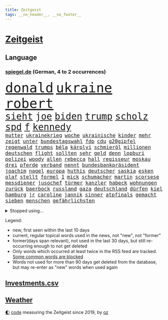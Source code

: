 ```yaml
---
title: Zeitgeist
tags: __no_header__, __no_footer__
---
```


# [Zeitgeist](https://oliz.io/zeitgeist/)

## Language

<h3><a href="https://www.spiegel.de" target="_blank">spiegel.de</a> (German, 4 to 2 occurrences)</h3>
<p style="font-family:monospace">
<span style="font-size:32pt"><a href="news_links.html#donald" class="current">donald</a></span>
<span style="font-size:32pt"><a href="news_links.html#ukraine" class="current">ukraine</a></span>
<span style="font-size:32pt"><a href="news_links.html#robert" class="current">robert</a></span>
<br>
<span style="font-size:22pt"><a href="news_links.html#sieht" class="current">sieht</a></span>
<span style="font-size:22pt"><a href="news_links.html#joe" class="current">joe</a></span>
<span style="font-size:22pt"><a href="news_links.html#biden" class="current">biden</a></span>
<span style="font-size:22pt"><a href="news_links.html#trump" class="current">trump</a></span>
<span style="font-size:22pt"><a href="news_links.html#scholz" class="current">scholz</a></span>
<span style="font-size:22pt"><a href="news_links.html#spd" class="current">spd</a></span>
<span style="font-size:22pt"><a href="news_links.html#f" class="current">f</a></span>
<span style="font-size:22pt"><a href="news_links.html#kennedy" class="current">kennedy</a></span>
<br>
<span style="font-size:12pt"><a href="news_links.html#mutter" class="current">mutter</a></span>
<span style="font-size:12pt"><a href="news_links.html#ukrainekrieg" class="current">ukrainekrieg</a></span>
<span style="font-size:12pt"><a href="news_links.html#woche" class="current">woche</a></span>
<span style="font-size:12pt"><a href="news_links.html#ukrainische" class="current">ukrainische</a></span>
<span style="font-size:12pt"><a href="news_links.html#kinder" class="current">kinder</a></span>
<span style="font-size:12pt"><a href="news_links.html#mehr" class="current">mehr</a></span>
<span style="font-size:12pt"><a href="news_links.html#zeigt" class="current">zeigt</a></span>
<span style="font-size:12pt"><a href="news_links.html#unter" class="current">unter</a></span>
<span style="font-size:12pt"><a href="news_links.html#bundestagswahl" class="current">bundestagswahl</a></span>
<span style="font-size:12pt"><a href="news_links.html#fdp" class="current">fdp</a></span>
<span style="font-size:12pt"><a href="news_links.html#cdu" class="current">cdu</a></span>
<span style="font-size:12pt"><a href="news_links.html#g20gipfel" class="new">g20gipfel</a></span>
<span style="font-size:12pt"><a href="news_links.html#regenwald" class="new">regenwald</a></span>
<span style="font-size:12pt"><a href="news_links.html#trumps" class="current">trumps</a></span>
<span style="font-size:12pt"><a href="news_links.html#béla" class="new">béla</a></span>
<span style="font-size:12pt"><a href="news_links.html#károlyi" class="new">károlyi</a></span>
<span style="font-size:12pt"><a href="news_links.html#schmieröl" class="new">schmieröl</a></span>
<span style="font-size:12pt"><a href="news_links.html#millionen" class="current">millionen</a></span>
<span style="font-size:12pt"><a href="news_links.html#deutschen" class="current">deutschen</a></span>
<span style="font-size:12pt"><a href="news_links.html#flight" class="new">flight</a></span>
<span style="font-size:12pt"><a href="news_links.html#sollten" class="current">sollten</a></span>
<span style="font-size:12pt"><a href="news_links.html#sehr" class="current">sehr</a></span>
<span style="font-size:12pt"><a href="news_links.html#geld" class="current">geld</a></span>
<span style="font-size:12pt"><a href="news_links.html#denn" class="current">denn</a></span>
<span style="font-size:12pt"><a href="news_links.html#lopburi" class="new">lopburi</a></span>
<span style="font-size:12pt"><a href="news_links.html#polizei" class="current">polizei</a></span>
<span style="font-size:12pt"><a href="news_links.html#woody" class="new">woody</a></span>
<span style="font-size:12pt"><a href="news_links.html#allen" class="current">allen</a></span>
<span style="font-size:12pt"><a href="news_links.html#rebecca" class="current">rebecca</a></span>
<span style="font-size:12pt"><a href="news_links.html#hall" class="current">hall</a></span>
<span style="font-size:12pt"><a href="news_links.html#regisseur" class="current">regisseur</a></span>
<span style="font-size:12pt"><a href="news_links.html#moskau" class="current">moskau</a></span>
<span style="font-size:12pt"><a href="news_links.html#drei" class="current">drei</a></span>
<span style="font-size:12pt"><a href="news_links.html#pferde" class="current">pferde</a></span>
<span style="font-size:12pt"><a href="news_links.html#verband" class="current">verband</a></span>
<span style="font-size:12pt"><a href="news_links.html#nennt" class="current">nennt</a></span>
<span style="font-size:12pt"><a href="news_links.html#bundesbankpräsident" class="current">bundesbankpräsident</a></span>
<span style="font-size:12pt"><a href="news_links.html#joachim" class="current">joachim</a></span>
<span style="font-size:12pt"><a href="news_links.html#nagel" class="current">nagel</a></span>
<span style="font-size:12pt"><a href="news_links.html#europa" class="current">europa</a></span>
<span style="font-size:12pt"><a href="news_links.html#huthis" class="current">huthis</a></span>
<span style="font-size:12pt"><a href="news_links.html#deutscher" class="current">deutscher</a></span>
<span style="font-size:12pt"><a href="news_links.html#saskia" class="current">saskia</a></span>
<span style="font-size:12pt"><a href="news_links.html#esken" class="current">esken</a></span>
<span style="font-size:12pt"><a href="news_links.html#olaf" class="current">olaf</a></span>
<span style="font-size:12pt"><a href="news_links.html#stellt" class="current">stellt</a></span>
<span style="font-size:12pt"><a href="news_links.html#formel" class="current">formel</a></span>
<span style="font-size:12pt"><a href="news_links.html#1" class="current">1</a></span>
<span style="font-size:12pt"><a href="news_links.html#mick" class="current">mick</a></span>
<span style="font-size:12pt"><a href="news_links.html#schumacher" class="current">schumacher</a></span>
<span style="font-size:12pt"><a href="news_links.html#martin" class="current">martin</a></span>
<span style="font-size:12pt"><a href="news_links.html#scorsese" class="new">scorsese</a></span>
<span style="font-size:12pt"><a href="news_links.html#messdiener" class="new">messdiener</a></span>
<span style="font-size:12pt"><a href="news_links.html#jusochef" class="current">jusochef</a></span>
<span style="font-size:12pt"><a href="news_links.html#türmer" class="current">türmer</a></span>
<span style="font-size:12pt"><a href="news_links.html#kanzler" class="current">kanzler</a></span>
<span style="font-size:12pt"><a href="news_links.html#habeck" class="current">habeck</a></span>
<span style="font-size:12pt"><a href="news_links.html#wohnungen" class="current">wohnungen</a></span>
<span style="font-size:12pt"><a href="news_links.html#zurück" class="current">zurück</a></span>
<span style="font-size:12pt"><a href="news_links.html#baerbock" class="current">baerbock</a></span>
<span style="font-size:12pt"><a href="news_links.html#russland" class="current">russland</a></span>
<span style="font-size:12pt"><a href="news_links.html#gaza" class="current">gaza</a></span>
<span style="font-size:12pt"><a href="news_links.html#deutschland" class="current">deutschland</a></span>
<span style="font-size:12pt"><a href="news_links.html#dürfen" class="current">dürfen</a></span>
<span style="font-size:12pt"><a href="news_links.html#kiel" class="current">kiel</a></span>
<span style="font-size:12pt"><a href="news_links.html#hamburg" class="current">hamburg</a></span>
<span style="font-size:12pt"><a href="news_links.html#jr" class="current">jr</a></span>
<span style="font-size:12pt"><a href="news_links.html#caroline" class="current">caroline</a></span>
<span style="font-size:12pt"><a href="news_links.html#jannik" class="current">jannik</a></span>
<span style="font-size:12pt"><a href="news_links.html#sinner" class="current">sinner</a></span>
<span style="font-size:12pt"><a href="news_links.html#atpfinals" class="new">atpfinals</a></span>
<span style="font-size:12pt"><a href="news_links.html#gemacht" class="current">gemacht</a></span>
<span style="font-size:12pt"><a href="news_links.html#sieben" class="current">sieben</a></span>
<span style="font-size:12pt"><a href="news_links.html#menschen" class="current">menschen</a></span>
<span style="font-size:12pt"><a href="news_links.html#gefährlichsten" class="current">gefährlichsten</a></span>
</p>
<details>
<summary>Stopped using...</summary>
<p class="former" style="font-size:12pt">
diktator(1489) nötig(1489) aktien(1488) beschließt(1488) dauerhaft(1488) entscheidungen(1488) reihe(1488) situation(1488) tiktok(1488) arbeitsplatz(1487) verteilt(1487) aufmerksamkeit(1486) energien(1486) oberbürgermeister(1486) schlag(1486) strategie(1486) zugang(1486) berühmt(1485) eindruck(1485) entlastet(1485) gewaltig(1485) nationalmannschaft(1485) rasant(1485) steigenden(1485) viertel(1485) zeitweise(1485) denken(1484) erlitten(1484) gefährden(1484) müssten(1484) unbekannten(1484) ursula(1484) verpflichtet(1484) befürchten(1483) blockieren(1483) chelsea(1483) funktioniert(1483) landtag(1483) nigeria(1483) 2015(1482) absturz(1482) englische(1482) geflüchtete(1482) gehe(1482) normal(1482) passieren(1482) bereich(1481) donnerstag(1481) riesige(1481) unternehmer(1481) verkehrsminister(1481) wettbewerb(1481) analyse(1480) bekanntesten(1480) bundesamt(1480) kriminellen(1480) leichen(1480) mario(1480) mutmaßlich(1480) tieren(1480) verschiedene(1480) gebrochen(1479) schicksal(1479) stoßen(1479) altes(1478) jagd(1478) leyen(1478) nord(1478) smartphone(1478) geburt(1477) jahrhundert(1477) präsentieren(1477) jedem(1476) juden(1476) weder(1476) missbraucht(1475) blieben(1474) 65(1473) bremer(1473) geflogen(1473) offenen(1473) senkt(1473) warschau(1473) zeichnet(1473) fußballprofi(1471) verbindung(1471) zinsen(1471) halb(1470) schuss(1470) wiederholt(1469) globale(1468) änderungen(1468) handelt(1467) stärke(1467) beinahe(1466) beiträge(1466) fortgesetzt(1466) ebenso(1465) betrifft(1464) taliban(1464) garten(1463) belegen(1461) erfüllt(1461) lücke(1461) bremsen(1459) führenden(1459) näher(1459) holocaust(1458) ausrüstung(1456) produziert(1456) offenbart(1455) rang(1455) karten(1445) günther(1438) überfall(1438) geblieben(1435) offener(1425) farbe(1421) ausweg(1411) sachen(1404) politikern(1313) banken(1281) gestanden(1264) zentralbank(1235) ministerin(1230) freigesprochen(1209) autoren(1206) zugestimmt(1197) las(1194) polnischen(1191) erfolgreichste(1180) kuriose(1180) entlastung(1172) übertragen(1160) nachmittag(1154) angestellten(1147) irritiert(1146) radikalen(1129) bekräftigt(1127) eingeführt(1113) spezielle(1110) mond(1102) tödlichem(1091) euländer(1090) fußballs(1082) bekannteste(1081) invasion(1061) verschiedenen(1055) aufgestellt(1038) desto(1017) gezwungen(1003) verwaltung(988) stabil(973) erneuerbare(963) kasse(961) gefangenschaft(958) günstige(947) besetzten(945) fox(943) gewerkschaften(942) wiederaufbau(941) indem(939) fernen(928) aufeinander(911) isoliert(902) hitze(901) kai(892) exuspräsident(890) kühnert(885) bedarf(882) anlauf(870) weltrekord(870) andrew(868) grün(858) zuwanderung(857) erntet(854) jemals(851) fassungslos(845) landwirtschaft(842) weitergehen(840) toilette(835) effekt(828) globalen(824) führten(813) extremisten(810) spionage(789) stephan(786) historisches(774) kollege(771) quer(764) asyl(756) katze(753) männliche(751) hit(749) schmeckt(746) schwarzer(734) rudi(722) migrationspolitik(705) colorado(692) trauern(691) strafanzeige(690) wein(688) rammt(676) viertagewoche(672) völler(670) 18jähriger(665) jung(664) rüstet(661) wohlstand(656) autofahren(647) lauf(632) karin(620) 150000(619) merklich(619) radfahrer(617) instituts(610) gedanken(607) älteren(597) protestaktion(595) geflüchtet(577) kleinflugzeug(565) deutlicher(560) samuel(559) kolleginnen(552) straßenverkehr(551) luxus(550) überfahren(550) erging(544) unterbrochen(542) natur(538) erregt(533) spektakulären(531) schlagabtausch(530) kredite(529) lebensgefährlich(525) vergleicht(525) terrorgruppe(523) gegners(516) mysteriöse(515) lukas(514) qualität(510) unterschied(506) festgestellt(505) defensive(503) renommierten(502) polizeigewahrsam(493) obersten(491) abends(490) verteuern(482) besiegen(480) clemens(480) antwortet(470) hunde(467) schönste(467) teuerste(467) staus(463) dich(449) psyche(449) meyer(446) unerwartet(446) debütant(444) ausnahmezustand(438) bargeld(436) welten(436) schiitenmiliz(435) riesiges(433) asylsuchende(430) zypern(425) erwachsenen(423) bbc(421) onkel(418) achtzigerjahren(412) lebende(409) verfahrens(408) chile(405) mehrmals(402) oppositionspolitiker(402) eustaaten(399) harsche(399) kommissionspräsidentin(399) einiger(392) weinen(390) hinterlässt(389) gedächtnis(383) hackerangriff(383) lasst(378) terrorangriff(377) stadien(370) cottbus(368) interne(367) kilometern(365) südlichen(361) klingen(359) tipp(357) stürmen(355) beschuldigte(354) geiselnahme(350) 60000(347) barbara(346) aufwand(344) getrunken(343) kanye(342) stationieren(342) britisches(341) fluggäste(341) dfl(338) verspätung(331) ryan(326) verdanken(326) raketenangriff(325) ausgewählt(322) japanischen(321) paare(320) 125(319) 56(318) notfall(318) größe(317) schulz(317) weiblich(317) einsparungen(316) guardiola(315) aufstellen(314) giftige(314) riesigen(313) willy(313) astronauten(311) einstufung(311) landung(310) oslo(307) hektar(304) niklas(304) dreyer(301) luxemburg(301) brandenburgischen(300) körperlich(300) 1997(299) prag(299) ruiniert(299) sonde(298) plattner(296) linien(294) droge(293) erzielen(293) pazifik(292) talk(292) raumfahrt(289) südkoreanischen(288) ehren(287) vorbereiten(286) hype(284) siebzigerjahren(284) roboter(282) anhörung(281) gesundheitszustand(281) indes(281) marlene(281) pausieren(280) langes(279) mittleren(278) marken(277) dreharbeiten(274) reihenweise(273) shein(273) stützt(269) asien(268) elton(268) wirecard(267) karriereende(266) zurückziehen(265) konkretes(264) potsdamer(264) 19jähriger(262) minderjährigen(262) rechtens(261) boateng(259) jérôme(259) manfred(259) 4000(256) 74(256) auslieferung(256) seltsam(254) kehl(253) rettungskräften(252) bewerben(249) lebenswerk(249) leichtathletik(249) wütet(249) klärt(248) unmöglich(248) geführten(247) ranking(247) gäbe(246) jenseits(246) à(246) garweg(245) mitmachen(245) mount(245) albanese(244) held(241) höchstwert(240) sabotage(240) sophia(240) parlamentarischen(239) heilbronn(237) eukommissionspräsidentin(236) supermärkte(236) verweigerte(236) meistertitel(235) verfehlen(234) trek(232) fotografiert(231) schnellste(231) andrang(228) kitchen(227) intensiv(226) aufgearbeitet(224) gelöscht(224) alters(223) populismus(223) stemmt(223) wahren(223) anfällig(222) singapur(222) brust(221) dokumentation(221) porträt(221) monster(220) obergrenze(220) töteten(220) abgrund(218) flossen(218) spannung(217) passagieren(213) ernannt(210) mögliches(209) brachen(207) motor(207) einbruch(205) alias(204) übergriffen(204) gegend(203) unseres(203) üblich(203) statistische(202) schriftstellerin(200) eurowings(199) längste(197) vehement(197) grandiosen(196) ehrenpräsident(195) transportiert(195) ungarischen(195) anschläge(194) ausgeweitet(194) beseitigen(194) engel(194) häufen(194) atomenergiebehörde(193) leitungen(193) christopher(192) fronten(192) begegnungen(191) brände(190) entgeht(190) nächtliche(189) akteure(188) beeindruckt(188) event(187) fahrern(187) hochhaus(187) amanda(186) weber(186) prämien(185) kapazität(184) zuwachs(184) 74jährigen(183) düsseldorfer(183) erdgas(181) islam(181) wände(181) nachfolgerin(180) dazn(178) gezielten(178) weibchen(178) eskalieren(177) chemotherapie(174) einbrecher(174) kugeln(174) virologe(174) erlebten(173) rechtfertigen(173) späten(173) mysteriösen(172) beliebtesten(171) leitete(171) me(171) literaturnobelpreisträgerin(170) verpassten(168) abnehmspritze(167) nase(166) girl(165) islamismus(165) ausgefallene(164) parteitagsrede(164) giffey(163) 17jährige(162) jenna(162) notarzt(161) wahlkämpfer(161) neueste(160) vorteile(160) robin(159) reul(158) ständigen(158) coolsten(157) 39jährige(156) befragen(156) beschließen(156) daum(156) derartige(156) ibiza(156) m(156) nacheinander(156) stadtverwaltung(156) kampfzone(155) tickt(155) bahnverkehr(154) kürzung(154) 1944(153) deepmind(153) fehlgeburten(153) unterzeichnet(153) googles(152) eingesperrt(151) 66(150) einsatzkräften(150) glaubte(150) kurse(150) linearen(150) rassistischer(150) ameisen(149) angebracht(149) biologe(149) extremwetter(149) mehrjähriger(149) reynolds(149) ausgegangen(148) jubel(148) kürt(148) bekanntes(147) frisst(147) neuestes(147) berüchtigt(146) beschweren(146) blanchett(146) cate(146) demi(146) verteilen(146) abwehrspieler(145) evakuierungen(145) beruhigt(144) haustieren(143) stärkste(143) familienmitglieder(142) normaler(142) ask(140) aufgeht(140) linzer(140) verarbeiten(140) ahnung(139) anfangs(139) täuschung(139) cover(138) fitness(138) gemeint(138) orden(138) zwischenzeitlich(138) beeindrucken(136) unterstellt(136) zuge(136) diejenigen(135) kaufte(135) lebewesen(135) marktplatz(133) durchaus(132) erforderliche(132) faktor(132) nationalhymne(132) dorfes(131) fassung(131) koma(131) dfbsportdirektor(130) kocht(130) vermummte(130) schwächer(129) wachsende(129) ambitioniert(128) boomer(128) gelaufen(128) gelitten(127) gewaltvorwürfen(126) komitee(126) annika(124) aufrecht(124) bundeskriminalamt(124) dame(124) erlebnis(124) talent(124) ausgewertet(123) kuss(123) naomi(123) sichtbare(122) abgerissen(121) gewaltfreie(121) verleihung(121) fünfmal(119) gündoğan(119) i̇lkay(119) nervosität(119) staatsschulden(119) kollabieren(118) erotik(117) lagern(117) popsängerin(117) ruhm(117) sir(116) antrieb(115) vermutung(114) immens(113) miriam(113) schalten(113) seenotrettung(113) sportarten(113) zimmer(113) häufigsten(112) stabilität(112) 88(111) huldigen(111) liebesgeschichte(110) wohnzimmer(110) griechischer(109) krankenwagen(109) kunstwerk(109) länderspiele(109) spacex(109) aufleben(107) immerzu(107) dämpfer(106) derart(105) schüren(105) streikt(105) geschleppt(104) jamaika(104) zentrales(104) alltags(103) angreifers(103) flüssigkeit(103) verbirgt(103) chipfabrik(102) barbershops(101) ilmenau(101) schmerzhafte(101) soziales(101) beteiligte(100) drogenkriminalität(100) rechtfertigt(100) verschärfungen(100) kentucky(99) klamroth(99) berechnen(98) glücklicher(98) lektüre(98) martina(98) viereck(98) windgeschwindigkeiten(98) 83(97) altern(97) beauftragte(97) effekte(97) sekte(97) kinokassen(96) notfalls(96) souvenir(95) baywa(94) breit(94) brutalität(94) jackman(94) penis(94) cdumann(92) krasse(92) tarifverhandlungen(92) vorhat(92) ardprogramm(91) weiblichen(91) drogenkrieg(90) impfstoff(90) kartenspiele(90) wissenschaftlich(90) haaren(89) handydaten(89) highlights(89) karibikstaat(89) menschliche(89) momentan(89) ortstermin(89) p(89) auftragskiller(88) bahnstrecken(88) delegierte(88) midlifecrisis(88) nationalistische(88) verdammte(88) zauberte(88) zuständigen(88) 16000(87) allzu(87) arbeitslose(87) furchtbarer(87) verhältnissen(87) fels(86) koreanischen(86) sofortigen(86) vereinbarung(86) versammeln(86) verstopfte(86) bundeskanzlerin(85) fehlbesetzung(85) frontal(85) funktion(85) ices(85) nawalnys(85) note(85) 27jährige(84) akademie(84) ausbrechen(84) bless(84) buchen(84) empfänger(84) ermorden(84) geheimdienste(84) god(84) hang(84) innerparteilicher(84) kunstwerke(84) riese(84) austausch(83) fanmeile(83) flimmert(83) freistaat(83) gleichnamige(83) kunstrasen(83) luca(83) rückfall(83) verhalf(83) yoga(83) erwärmung(82) demokratiefeinde(81) one(81) verfängt(81) widmete(81) gaga(80) hasste(80) hiesige(80) hüten(80) äußere(80) afghanischen(79) gewaltbereitschaft(79) haniyyeh(79) mitt(79) romney(79) verheerend(79) hamaschef(78) montage(78) siegte(78) zurückschlagen(78) 1993(77) bischöfe(77) füllt(77) grönland(77) skateboard(77) reichtum(76) saale(76) schrammte(76) vorbereitungen(76) wegbegleiter(76) beliefern(75) fernsehkoch(75) mittelstürmer(75) my(75) nicolás(75) pakt(75) schmackhafte(75) weißer(75) what(75) elena(74) nordkoreaner(74) verhängen(74) aktienmarkt(73) hauptquartier(73) dana(72) eilen(72) eingeführte(72) element(72) elsass(72) komet(72) misstrauen(72) nahostkrieg(72) reichlich(72) raubte(71) unbesetzt(71) vorgesorgt(71) abzubrechen(70) bodenständiger(70) davis(70) elektrolimousine(70) ferieninsel(70) kapital(70) landstraßen(70) uspräsidentschaft(70) versprach(70) group(69) instant(69) merlot(69) mysteriös(69) politskandale(69) dekra(68) hassan(68) restrukturierung(68) verlusten(68) meeresschutz(67) seziert(67) streitfragen(67) zunehmender(67) übelkeit(67) bewies(66) bibliothek(66) caster(66) fischen(66) pate(66) schlimmeres(66) ostallgäu(65) schwesig(65) viren(65) walz(65) friedensnobelpreis(64) fußballprofis(64) gescheiterte(64) schnäppchen(64) unübersichtlich(64) azubistellen(63) container(63) drauf(63) drohnenvideo(63) konter(63) neutrale(63) steuerzahler(63) verweis(63) vorschnelle(63) finalen(62) saniert(62) spinne(62) unfallstelle(62) achtzigern(61) bloßem(61) dienstleistungen(61) erstaunliche(61) grassiert(61) innenpolitischen(61) löscharbeiten(61) pixelsmartphones(61) 52jähriger(60) gebiets(60) haustier(60) jüngster(60) menschlichkeit(60) polarlichter(60) riskiert(60) sympathischer(60) traumjob(60) trinity(60) überflüssig(60) übernahm(60) anzuschauen(59) biografie(59) diskreditiert(59) explodierte(59) fußgängerzonen(59) konventionen(59) nächtlichen(59) sonnenuntergang(59) blauhelmsoldaten(58) exrafterroristen(58) internationalem(58) kurzvideoplattform(58) blinde(57) cameron(57) chicago(57) gänzlich(57) hilfsleistungen(57) stationiert(57) straßenzüge(57) updates(57) verkörperte(57) überarbeitet(57) beweis(56) burkhard(56) entsorgung(56) feuerball(56) jährliche(56) ladesäulen(56) niedersächsische(56) reiner(56) täuschen(56) austritt(55) auswanderer(55) betrieben(55) buchpreis(55) freiem(55) gefördert(55) gewissheit(55) mindern(55) preisträgerin(55) stränden(55) supermond(55) vernachlässigt(55) zürcherbrüder(55) deadline(54) ermittlung(54) kopfverletzung(54) miras(54) nächten(54) schwingt(54) supp(54) vehemenz(54) achtung(53) festlegen(53) hinab(53) versorgen(53) brosnan(52) entnommen(52) gelesen(52) heidenheim(52) intelchipfabrik(52) pierce(52) verflogen(52) h(51) naturkatastrophe(51) schlepper(51) topf(51) zahnbürsten(51) zinssenkung(51) öltanker(51) anreize(50) beendigung(50) äh(50) erschafft(49) gewaltbereit(49) koerth(49) twitternachfolger(49) 75jähriger(48) ampeleinigung(48) beispiellose(48) duisburger(48) regisseurs(48) wahn(48) wirtschaftlicher(48) abgemeldet(47) bildungsverlierer(47) dawn(47) ineinander(47) kommissionschefin(47) olli(47) sheriff(47) tägliche(47) ölpest(47) anwesens(46) grabkammer(46) nigerias(46) schiebt(46) energiepreise(45) entwickelten(45) showmaster(45) sinnvollen(45) wirbelt(45) zerstückelte(45) ernest(44) geweigert(44) humanen(44) marktwirtschaft(44) rechtswidrig(44) 1200(43) cduparteichef(43) inselstaat(43) niederlegen(43) profikarriere(43) raketenstufe(43) rockmusiker(43) schwerpunkt(43) stoltenberg(43) verfassung(43) aufgesessen(42) beratungen(42) exklusive(42) gemütlich(42) maren(42) traktor(42) verbänden(42) brennend(41) gangster(41) katastrophal(41) liebhaber(41) lokführer(40) tagebucheinträgen(40) washingtons(40) bundesrechnungshof(39) einsatzfahrt(39) gillian(39) rechnungshof(39) terrorexperte(39) besatzungsmitglieder(38) gesichtern(38) jordanien(38) texter(38) unweit(38) verschlingt(38) vorbestrafter(38) konsequenz(37) migrationsfrage(37) oppositioneller(37) met(36) notwendig(36) poetische(36) sicherheitskräften(36) tennessee(36) verantwortet(36) verliehen(36) antisemitismusstreit(35) eingeliefert(35) fahndung(35) fehlendes(35) friedenstruppen(35) jauch(35) nachsehen(35) präzisen(35) 880(34) alarmierend(34) freies(34) gerichtshofs(34) millionenpublikum(34) propalästinensischen(34) beispiellosen(33) fernzuhalten(33) polizeiauto(33) ramstein(33) wahrhaben(33) auktion(32) cduabgeordnete(32) grenzkontrolle(32) kahlschlag(32) kopie(32) landstraße(32) mutigen(32) trauernde(32) verschärfte(32) gesungen(31) heulen(31) kultserie(31) männchen(31) rauchen(31) waffengesetze(31) xpeng(31) billig(30) daimler(30) dietrich(30) exrafterrorist(30) modern(30) trendsport(30) verlage(30) bescheiden(29) deine(29) hoffte(29) kriegsgefangene(29) nasrallah(29) stunts(29) überzeugend(29) angeführt(28) bemerkung(28) bundesweite(28) direction(28) fashion(28) pierre(28) raabs(28) rtl+(28) selbstdarstellung(28) tropischen(28) antibiotika(27) freundlichkeit(27) nazizeit(27) anzüge(26) banden(26) einkommens(26) festgelegt(26) fluchtministerin(26) lackierung(26) messias(26) rioja(26) chemie(25) explosionsserie(25) geschlossenheit(25) glich(25) krefeld(25) nordmazedonien(25) nützt(25) torbeteiligungen(25) fabriken(24) gelungenes(24) nathalie(24) vorsorglich(24) wirtschaftssenatorin(24) antisemitismusbeauftragte(23) beißen(23) irgendwie(23) tiktokstar(23) more(22) forschungsministerin(21) fußballtrainer(21) judenhass(21) korea(21) kosenamen(21) laute(21) marianengraben(21) prescht(21) rentenpaket(21) visionen(21) bombardements(20) bonus(20) gniffke(20) gründete(20) ostens(20) rentenreform(20) robinson(20) rome(20) rundfunks(20) stromausfälle(20) vegas(20) hauchdünn(19) laufenden(19) parteivorsitzenden(19) sprengt(19) ammoniumnitrat(18) ladung(18) ruby(18) schauspielerei(18) wichser(18) beschaffen(17) deux(17) folie(17) hafenarbeiter(17) joker(17) knochen(17) militärhilfen(17) widersprach(17) apps(16) hurrikans(16) identifizieren(16) intendant(16) objektiv(16) prognostiziert(16) schularick(16) seebrücke(16) taunus(16) 74jähriger(15) aufritt(15) friedländer(15) neuseeländischen(15) präzise(15) umweltverschmutzung(15) defensivspieler(14) flügeln(14) fragt(14) kitastreik(14) oberstes(14) tornados(14) wesentliche(14) armen(13) asylanträge(13) fische(13) grundlegend(13) photographer(13) studenten(13) vereinen(13) year(13) anträge(12) demis(12) garfield(12) memoiren(12) realos(12) rollenbilder(12) taiwans(12) tiefsten(12) unvoreingenommen(12) everest(11) lewandowski(11) leweling(11) nobelpreis(11) pine(11) wirke(11)
</p>
</details>
<p>Legend:
<ul>
<li><span class="new">new</span>, first seen within the last 10 days</li>
<li><span class="current">current</span>, regular topical words used in the news, not "new", not "former"</li>
<li><span class="former">former(days span relevant)</span>, not used in the last 30 days, but still re-occurring enough to not get deleted</li>
<li>Only words which occurred at least twice in the RSS feed are tracked. <a href="language/filters.py">Some common words are blocked</a></li>
<li>Words not used for more than 90 days get deleted from the database, but may re-enter as "new" words when used again</li>
</ul>
</p>

## [Investments](investments.html)[.csv](investments.csv)

## [Weather](weather.html)

<footer>
<a href="javascript:toggleTheme()" class="nav">🌓</a>
<a href="https://github.com/ooz/zeitgeist">code</a> measuring the Zeitgeist since 2019, by <a href="https://oliz.io">oz</a>
</footer>
